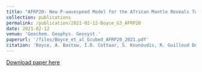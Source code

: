 ```yaml
---
title: "AFRP20: New P-wavespeed Model for the African Mantle Reveals Two Whole-Mantle Plumes Below East Africa and Neoproterozoic Modification of the Tanzania Craton"
collection: publications
permalink: /publication/2021-02-12-Boyce_G3_AFRP20
date: 2021-02-12
venue: 'Geochem. Geophys. Geosyst.'
paperurl: '/files/Boyce_et_al_Gcubed_AFRP20_2021.pdf'
citation: 'Boyce, A. Bastow, I.D. Cottaar, S. Kounoudis, R. Guilloud De Courbeville, J. Caunt, E. Desai, S. (2021), AFRP20: New P-wavespeed Model for the African Mantle Reveals Two Whole-Mantle Plumes Below East Africa and Neoproterozoic Modification of the Tanzania Craton, Geochem. Geophys. Geosyst., https://doi.org/10.1029/2020GC009302. '
---
```


<a href='/files/Boyce_et_al_Gcubed_AFRP20_2021.pdf'>Download paper here</a>
